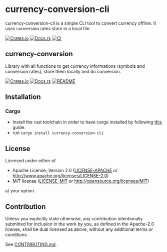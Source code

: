 # currency-conversion-cli

currency-conversion-cli is a simple CLI tool to convert currency offline. It uses conversion rates store in a local file.

[![Crates.io](https://img.shields.io/crates/v/currency-conversion-cli.svg)](https://crates.io/crates/currency-conversion-cli)
[![Docs.rs](https://docs.rs/currency-conversion-cli/badge.svg)](https://docs.rs/currency-conversion-cli)
[![CI](https://github.com/CookieGigi/currency-conversion-cli/workflows/CI/badge.svg)](https://github.com/CookieGigi/currency-conversion-cli/actions)

## currency-conversion

Library with all functions to get currency informations (symbols and conversion rates), store them locally and do conversion.

[![Crates.io](https://img.shields.io/crates/v/currency-conversion.svg)](https://crates.io/crates/currency-conversion)
[![Docs.rs](https://docs.rs/currency-conversion/badge.svg)](https://docs.rs/currency-conversion)
[![README](https://img.shields.io/crates/v/currency-conversion.svg)](https://github.com/CookieGigi/currency-conversion-cli/blob/main/currency-conversion/README.md)

## Installation

### Cargo

* Install the rust toolchain in order to have cargo installed by following
  [this](https://www.rust-lang.org/tools/install) guide.
* run `cargo install currency-conversion-cli`

## License

Licensed under either of

 * Apache License, Version 2.0
   ([LICENSE-APACHE](LICENSE-APACHE) or http://www.apache.org/licenses/LICENSE-2.0)
 * MIT license
   ([LICENSE-MIT](LICENSE-MIT) or http://opensource.org/licenses/MIT)

at your option.

## Contribution

Unless you explicitly state otherwise, any contribution intentionally submitted
for inclusion in the work by you, as defined in the Apache-2.0 license, shall be
dual licensed as above, without any additional terms or conditions.

See [CONTRIBUTING.md](CONTRIBUTING.md).
